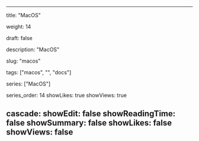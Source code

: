 ---

title: "MacOS"

weight: 14

draft: false

description: "MacOS"

slug: "macos"

tags: ["macos", "", "docs"]

series: ["MacOS"]

series_order: 14
showLikes: true
showViews: true

cascade:
  showEdit: false
  showReadingTime: false
  showSummary: false
  showLikes: false
  showViews: false
---